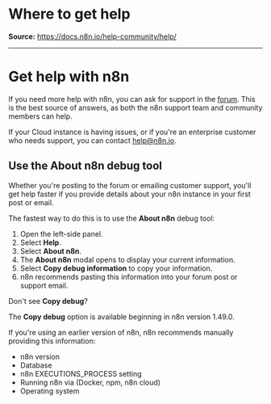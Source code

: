 # Where to get help

**Source:** https://docs.n8n.io/help-community/help/

---

# Get help with n8n

If you need more help with n8n, you can ask for support in the [forum](https://community.n8n.io/). This is the best source of answers, as both the n8n support team and community members can help.

If your Cloud instance is having issues, or if you're an enterprise customer who needs support, you can contact [help@n8n.io](mailto:help@n8n.io).

## Use the About n8n debug tool

Whether you're posting to the forum or emailing customer support, you'll get help faster if you provide details about your n8n instance in your first post or email.

The fastest way to do this is to use the **About n8n** debug tool:

1. Open the left-side panel.
2. Select **Help**.
3. Select **About n8n**.
4. The **About n8n** modal opens to display your current information.
5. Select **Copy debug information** to copy your information.
6. n8n recommends pasting this information into your forum post or support email.

Don't see **Copy debug**?

The **Copy debug** option is available beginning in n8n version 1.49.0.

If you're using an earlier version of n8n, n8n recommends manually providing this information:

- n8n version
- Database
- n8n EXECUTIONS_PROCESS setting
- Running n8n via (Docker, npm, n8n cloud)
- Operating system
